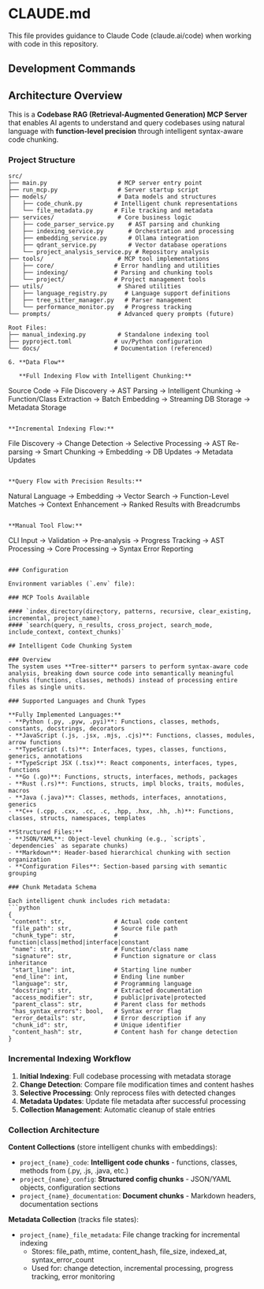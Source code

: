 # CLAUDE.md

This file provides guidance to Claude Code (claude.ai/code) when working with code in this repository.

## Development Commands

## Architecture Overview

This is a **Codebase RAG (Retrieval-Augmented Generation) MCP Server** that enables AI agents to understand and query codebases using natural language with **function-level precision** through intelligent syntax-aware code chunking.

### Project Structure

```
src/
├── main.py                    # MCP server entry point
├── run_mcp.py                 # Server startup script
├── models/                    # Data models and structures
│   ├── code_chunk.py         # Intelligent chunk representations
│   └── file_metadata.py      # File tracking and metadata
├── services/                  # Core business logic
│   ├── code_parser_service.py    # AST parsing and chunking
│   ├── indexing_service.py       # Orchestration and processing
│   ├── embedding_service.py      # Ollama integration
│   ├── qdrant_service.py         # Vector database operations
│   └── project_analysis_service.py # Repository analysis
├── tools/                     # MCP tool implementations
│   ├── core/                 # Error handling and utilities
│   ├── indexing/             # Parsing and chunking tools
│   └── project/              # Project management tools
├── utils/                     # Shared utilities
│   ├── language_registry.py     # Language support definitions
│   ├── tree_sitter_manager.py   # Parser management
│   └── performance_monitor.py   # Progress tracking
└── prompts/                   # Advanced query prompts (future)

Root Files:
├── manual_indexing.py         # Standalone indexing tool
├── pyproject.toml            # uv/Python configuration
└── docs/                     # Documentation (referenced)

6. **Data Flow**

   **Full Indexing Flow with Intelligent Chunking:**
   ```
   Source Code → File Discovery → AST Parsing → Intelligent Chunking →
   Function/Class Extraction → Batch Embedding → Streaming DB Storage → Metadata Storage
   ```

   **Incremental Indexing Flow:**
   ```
   File Discovery → Change Detection → Selective Processing →
   AST Re-parsing → Smart Chunking → Embedding → DB Updates → Metadata Updates
   ```

   **Query Flow with Precision Results:**
   ```
   Natural Language → Embedding → Vector Search → Function-Level Matches →
   Context Enhancement → Ranked Results with Breadcrumbs
   ```

   **Manual Tool Flow:**
   ```
   CLI Input → Validation → Pre-analysis → Progress Tracking →
   AST Processing → Core Processing → Syntax Error Reporting
   ```

### Configuration

Environment variables (`.env` file):

### MCP Tools Available

#### `index_directory(directory, patterns, recursive, clear_existing, incremental, project_name)`
#### `search(query, n_results, cross_project, search_mode, include_context, context_chunks)`

## Intelligent Code Chunking System

### Overview
The system uses **Tree-sitter** parsers to perform syntax-aware code analysis, breaking down source code into semantically meaningful chunks (functions, classes, methods) instead of processing entire files as single units.

### Supported Languages and Chunk Types

**Fully Implemented Languages:**
- **Python (.py, .pyw, .pyi)**: Functions, classes, methods, constants, docstrings, decorators
- **JavaScript (.js, .jsx, .mjs, .cjs)**: Functions, classes, modules, arrow functions
- **TypeScript (.ts)**: Interfaces, types, classes, functions, generics, annotations
- **TypeScript JSX (.tsx)**: React components, interfaces, types, functions
- **Go (.go)**: Functions, structs, interfaces, methods, packages
- **Rust (.rs)**: Functions, structs, impl blocks, traits, modules, macros
- **Java (.java)**: Classes, methods, interfaces, annotations, generics
- **C++ (.cpp, .cxx, .cc, .c, .hpp, .hxx, .hh, .h)**: Functions, classes, structs, namespaces, templates

**Structured Files:**
- **JSON/YAML**: Object-level chunking (e.g., `scripts`, `dependencies` as separate chunks)
- **Markdown**: Header-based hierarchical chunking with section organization
- **Configuration Files**: Section-based parsing with semantic grouping

### Chunk Metadata Schema

Each intelligent chunk includes rich metadata:
```python
{
    "content": str,              # Actual code content
    "file_path": str,            # Source file path
    "chunk_type": str,           # function|class|method|interface|constant
    "name": str,                 # Function/class name
    "signature": str,            # Function signature or class inheritance
    "start_line": int,           # Starting line number
    "end_line": int,             # Ending line number
    "language": str,             # Programming language
    "docstring": str,            # Extracted documentation
    "access_modifier": str,      # public|private|protected
    "parent_class": str,         # Parent class for methods
    "has_syntax_errors": bool,   # Syntax error flag
    "error_details": str,        # Error description if any
    "chunk_id": str,             # Unique identifier
    "content_hash": str,         # Content hash for change detection
}
```

### Incremental Indexing Workflow

1. **Initial Indexing**: Full codebase processing with metadata storage
2. **Change Detection**: Compare file modification times and content hashes
3. **Selective Processing**: Only reprocess files with detected changes
4. **Metadata Updates**: Update file metadata after successful processing
5. **Collection Management**: Automatic cleanup of stale entries

### Collection Architecture

**Content Collections** (store intelligent chunks with embeddings):
- `project_{name}_code`: **Intelligent code chunks** - functions, classes, methods from (.py, .js, .java, etc.)
- `project_{name}_config`: **Structured config chunks** - JSON/YAML objects, configuration sections
- `project_{name}_documentation`: **Document chunks** - Markdown headers, documentation sections

**Metadata Collection** (tracks file states):
- `project_{name}_file_metadata`: File change tracking for incremental indexing
  - Stores: file_path, mtime, content_hash, file_size, indexed_at, syntax_error_count
  - Used for: change detection, incremental processing, progress tracking, error monitoring
